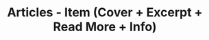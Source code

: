 ---
layout: articles
title: Articles - Item (Cover + Excerpt + Read More + Info)
tags: Template
articles:
  data_source: site.tags.Template
  show_excerpt: true
  show_readmore: true
  show_info: true
cover: /assets/images/axure/articles-item-cover-excerpt-readmore-info.jpg
---